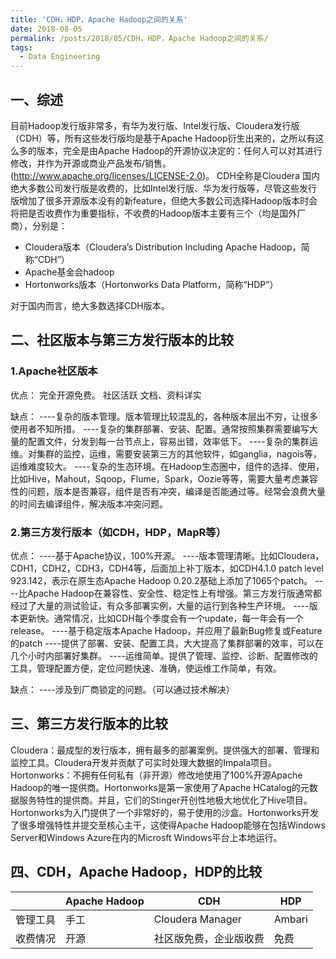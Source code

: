```yaml
---
title: 'CDH，HDP，Apache Hadoop之间的关系'
date: 2018-08-05
permalink: /posts/2018/05/CDH，HDP，Apache Hadoop之间的关系/
tags:
  - Data Engineering
---
```


## 一、综述
目前Hadoop发行版非常多，有华为发行版、Intel发行版、Cloudera发行版（CDH）等，所有这些发行版均是基于Apache Hadoop衍生出来的，之所以有这么多的版本，完全是由Apache Hadoop的开源协议决定的：任何人可以对其进行修改，并作为开源或商业产品发布/销售。(http://www.apache.org/licenses/LICENSE-2.0)。
CDH全称是Cloudera 
国内绝大多数公司发行版是收费的，比如Intel发行版、华为发行版等，尽管这些发行版增加了很多开源版本没有的新feature，但绝大多数公司选择Hadoop版本时会将把是否收费作为重要指标，不收费的Hadoop版本主要有三个（均是国外厂商），分别是：
 - Cloudera版本（Cloudera’s Distribution Including Apache Hadoop，简称“CDH”）
 - Apache基金会hadoop
 - Hortonworks版本（Hortonworks Data Platform，简称“HDP”）

对于国内而言，绝大多数选择CDH版本。

## 二、社区版本与第三方发行版本的比较

### 1.Apache社区版本

优点：
    完全开源免费。
    社区活跃
    文档、资料详实
 
缺点：
----复杂的版本管理。版本管理比较混乱的，各种版本层出不穷，让很多使用者不知所措。
----复杂的集群部署、安装、配置。通常按照集群需要编写大量的配置文件，分发到每一台节点上，容易出错，效率低下。
----复杂的集群运维。对集群的监控，运维，需要安装第三方的其他软件，如ganglia，nagois等，运维难度较大。
----复杂的生态环境。在Hadoop生态圈中，组件的选择、使用，比如Hive，Mahout，Sqoop，Flume，Spark，Oozie等等，需要大量考虑兼容性的问题，版本是否兼容，组件是否有冲突，编译是否能通过等。经常会浪费大量的时间去编译组件，解决版本冲突问题。
 
### 2.第三方发行版本（如CDH，HDP，MapR等）

优点：
----基于Apache协议，100%开源。
----版本管理清晰。比如Cloudera，CDH1，CDH2，CDH3，CDH4等，后面加上补丁版本，如CDH4.1.0 patch level 923.142，表示在原生态Apache Hadoop 0.20.2基础上添加了1065个patch。
----比Apache Hadoop在兼容性、安全性、稳定性上有增强。第三方发行版通常都经过了大量的测试验证，有众多部署实例，大量的运行到各种生产环境。
----版本更新快。通常情况，比如CDH每个季度会有一个update，每一年会有一个release。
----基于稳定版本Apache Hadoop，并应用了最新Bug修复或Feature的patch
----提供了部署、安装、配置工具，大大提高了集群部署的效率，可以在几个小时内部署好集群。
----运维简单。提供了管理、监控、诊断、配置修改的工具，管理配置方便，定位问题快速、准确，使运维工作简单，有效。
 
缺点：
----涉及到厂商锁定的问题。（可以通过技术解决）

## 三、第三方发行版本的比较
Cloudera：最成型的发行版本，拥有最多的部署案例。提供强大的部署、管理和监控工具。Cloudera开发并贡献了可实时处理大数据的Impala项目。
Hortonworks：不拥有任何私有（非开源）修改地使用了100%开源Apache Hadoop的唯一提供商。Hortonworks是第一家使用了Apache HCatalog的元数据服务特性的提供商。并且，它们的Stinger开创性地极大地优化了Hive项目。Hortonworks为入门提供了一个非常好的，易于使用的沙盒。Hortonworks开发了很多增强特性并提交至核心主干，这使得Apache Hadoop能够在包括Windows Server和Windows Azure在内的Microsft Windows平台上本地运行。


## 四、CDH，Apache Hadoop，HDP的比较
|| Apache Hadoop| CDH | HDP |
|----| ------ | ------ | ------ |
|管理工具| 手工 | Cloudera Manager | Ambari |
|收费情况| 开源 | 社区版免费，企业版收费 | 免费 |